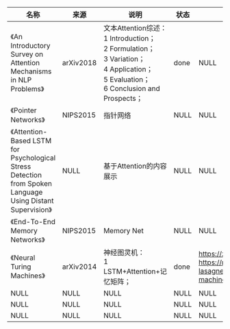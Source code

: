 |名称  |  来源   | 说明  |状态   | 备注  |
|  ----  | ----  |----  | ----  |----  |
| 《An Introductory Survey on Attention Mechanisms in NLP Problems》| arXiv2018|文本Attention综述：<br/>1 Introduction；<br/>2 Formulation；<br/>3 Variation；<br/>4 Application；<br/>5 Evaluation；<br/>6 Conclusion and Prospects；|done|NULL |
| 《Pointer Networks》  | NIPS2015 |指针网络 |NULL |NULL |
| 《Attention-Based LSTM for Psychological Stress Detection from Spoken Language Using Distant Supervision》  | NULL |基于Attention的内容展示 |NULL |NULL |
| 《End-To-End Memory Networks》  | NIPS2015 |Memory Net |NULL |NULL |
| 《Neural Turing Machines》| arXiv2014|神经图灵机：<br/>1 LSTM+Attention+记忆矩阵； |done|https://zhuanlan.zhihu.com/p/30383994 <br/> https://medium.com/snips-ai/ntm-lasagne-a-library-for-neural-turing-machines-in-lasagne-2cdce6837315|
| NULL  | NULL |NULL |NULL |NULL |
| NULL  | NULL |NULL |NULL |NULL |
| NULL  | NULL |NULL |NULL |NULL |

